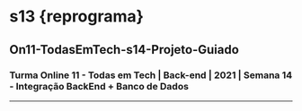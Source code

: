 # s13 {reprograma}

## On11-TodasEmTech-s14-Projeto-Guiado

### Turma Online 11 - Todas em Tech | Back-end | 2021 | Semana 14 - Integração BackEnd + Banco de Dados

------
